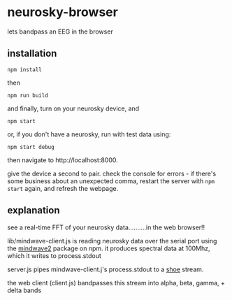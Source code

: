 # neurosky-browser

lets bandpass an EEG in the browser

## installation

`npm install`

then

`npm run build`

and finally, turn on your neurosky device, and

`npm start`

or, if you don't have a neurosky, run with test data using:

`npm start debug`

then navigate to http://localhost:8000. 

give the device a second to pair. check the console for errors - if there's some business about an unexpected comma, restart the server with `npm start` again, and refresh the webpage.

## explanation

see a real-time FFT of your neurosky data..........in the web browser!!

lib/mindwave-client.js is reading neurosky data over the serial port using the [mindwave2](http://npmjs.com/package/mindwave2) package on npm. it produces spectral data at 100Mhz, which it writes to process.stdout

server.js pipes mindwave-client.j's process.stdout to a [shoe](http://npmjs.com/package/shoe) stream.

the web client (client.js) bandpasses this stream into alpha, beta, gamma, + delta bands


